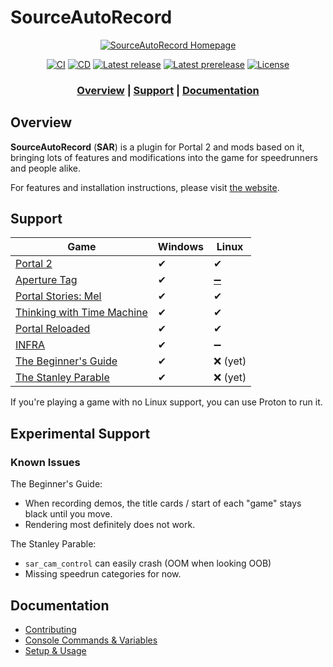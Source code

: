 # SourceAutoRecord

<div align="center">

[![SourceAutoRecord Homepage](docs/web/img/sar_logo.webp)](https://sar.portal2.sr/)

</div>

<div align="center">

[![CI](https://github.com/p2sr/SourceAutoRecord/workflows/CI/badge.svg)](https://github.com/p2sr/SourceAutoRecord/actions?query=workflow%3ACI+branch%3Amaster)
[![CD](https://github.com/p2sr/SourceAutoRecord/workflows/CD/badge.svg)](https://github.com/p2sr/SourceAutoRecord/actions?query=workflow%3ACD+branch%3Amaster)
[![Latest release](https://img.shields.io/github/v/release/p2sr/SourceAutoRecord?label=latest%20release)](https://github.com/p2sr/SourceAutoRecord/releases/latest)
[![Latest prerelease](https://img.shields.io/github/v/release/p2sr/SourceAutoRecord?label=latest%20pre-release&include_prereleases)](https://github.com/p2sr/SourceAutoRecord/releases)
[![License](https://img.shields.io/github/license/p2sr/SourceAutoRecord)](https://github.com/p2sr/SourceAutoRecord/blob/master/LICENSE)

</div>

<div align="center">

### [Overview](#overview) | [Support](#support) | [Documentation](#documentation)

</div>

## Overview

**SourceAutoRecord** (**SAR**) is a plugin for Portal 2 and mods based on it, bringing lots of features and modifications
into the game for speedrunners and people alike.

For features and installation instructions, please visit [the website].

[the website]: https://sar.portal2.sr/

## Support

| Game                                                                    | Windows | Linux |
|-------------------------------------------------------------------------|---------|-------|
| [Portal 2](https://store.steampowered.com/app/620)                      | ✔       | ✔     |
| [Aperture Tag](https://store.steampowered.com/app/280740)               | ✔       | [➖](https://wiki.portal2.sr/Aperture_Tag#Linux) |
| [Portal Stories: Mel](https://store.steampowered.com/app/317400)        | ✔       | ✔     |
| [Thinking with Time Machine](https://store.steampowered.com/app/286080) | ✔       | ✔     |
| [Portal Reloaded](https://store.steampowered.com/app/1255980)           | ✔       | ✔     |
| [INFRA](https://store.steampowered.com/app/251110)                      | ✔       | ➖     |
| [The Beginner's Guide](https://store.steampowered.com/app/303210)       | ✔       | ❌ (yet) |
| [The Stanley Parable](https://store.steampowered.com/app/221910)        | ✔       | ❌ (yet) |

If you're playing a game with no Linux support, you can use Proton to run it.

## Experimental Support

### Known Issues

The Beginner's Guide:

- When recording demos, the title cards / start of each "game" stays black
  until you move.
- Rendering most definitely does not work.

The Stanley Parable:

- `sar_cam_control` can easily crash (OOM when looking OOB)
- Missing speedrun categories for now.

## Documentation

- [Contributing](docs/contributing.md)
- [Console Commands & Variables](docs/cvars.md)
- [Setup & Usage](https://wiki.portal2.sr/SAR)
